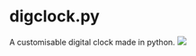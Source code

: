 # digclock.py

A customisable digital clock made in python.
<img src="https://i.ibb.co/ncRqFJT/Capture.png">
